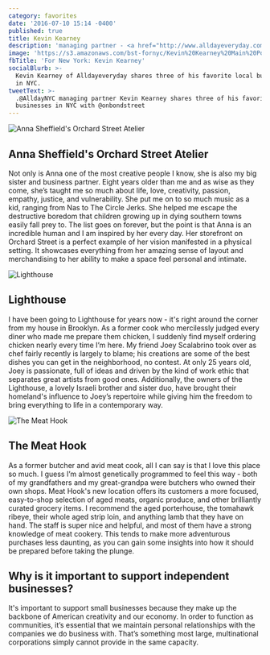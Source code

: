 ```yaml
---
category: favorites
date: '2016-07-10 15:14 -0400'
published: true
title: Kevin Kearney
description: 'managing partner - <a href="http://www.alldayeveryday.com/">Alldayeveryday</a>'
image: 'https://s3.amazonaws.com/bst-fornyc/Kevin%20Kearney%20Main%20Portrait.jpg'
fbTitle: 'For New York: Kevin Kearney'
socialBlurb: >-
  Kevin Kearney of Alldayeveryday shares three of his favorite local businesses
  in NYC.
tweetText: >-
  .@AlldayNYC managing partner Kevin Kearney shares three of his favorite local
  businesses in NYC with @onbondstreet
---
```

![Anna Sheffield's Orchard Street Atelier](https://s3.amazonaws.com/bst-fornyc/Kevin%20Kearney%20Anna%20Sheffield.jpg)
## Anna Sheffield's Orchard Street Atelier
Not only is Anna one of the most creative people I know, she is also my big sister and business partner. Eight years older than me and as wise as they come, she’s taught me so much about life, love, creativity, passion, empathy, justice, and vulnerability. She put me on to so much music as a kid, ranging from Nas to The Circle Jerks. She helped me escape the destructive boredom that children growing up in dying southern towns easily fall prey to. The list goes on forever, but the point is that Anna is an incredible human and I am inspired by her every day. Her storefront on Orchard Street is a perfect example of her vision manifested in a physical setting. It showcases everything from her amazing sense of layout and merchandising to her ability to make a space feel personal and intimate. 

![Lighthouse](https://s3.amazonaws.com/bst-fornyc/Kevin%20Kearney%20The%20Lighthouse.jpg)
## Lighthouse
I have been going to Lighthouse for years now - it's right around the corner from my house in Brooklyn. As a former cook who mercilessly judged every diner who made me prepare them chicken, I suddenly find myself ordering chicken nearly every time I’m here. My friend Joey Scalabrino took over as chef fairly recently is largely to blame; his creations are some of the best dishes you can get in the neighborhood, no contest. At only 25 years old, Joey is passionate, full of ideas and driven by the kind of work ethic that separates great artists from good ones. Additionally, the owners of the Lighthouse, a lovely Israeli brother and sister duo, have brought their homeland's influence to Joey’s repertoire while giving him the freedom to bring everything to life in a contemporary way. 

![The Meat Hook](https://s3.amazonaws.com/bst-fornyc/Kevin%20Kearney%20The%20Meathook.jpg)
## The Meat Hook
As a former butcher and avid meat cook, all I can say is that I love this place so much. I guess I’m almost  genetically programmed to feel this way - both of my grandfathers and my great-grandpa were butchers who owned their own shops. Meat Hook's new location offers its customers a more focused, easy-to-shop selection of aged meats, organic produce, and other brilliantly curated grocery items. I recommend the aged porterhouse, the tomahawk ribeye, their whole aged strip loin, and anything lamb that they have on hand. The staff is super nice and helpful, and most of them have a strong knowledge of meat cookery. This tends to make more adventurous purchases less daunting, as you can gain some insights into how it should be prepared before taking the plunge. 

## Why is it important to support independent businesses?
It's important to support small businesses because they make up the backbone of American creativity and our economy. In order to function as communities, it’s essential that we maintain personal relationships with the companies we do business with. That’s something most large, multinational corporations simply cannot provide in the same capacity.
